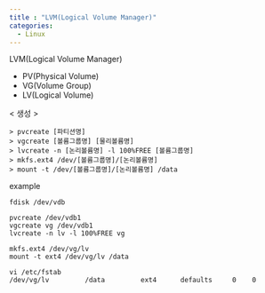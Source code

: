 ```yaml
---
title : "LVM(Logical Volume Manager)"
categories:
  - Linux
---
```


LVM(Logical Volume Manager)

- PV(Physical Volume)
- VG(Volume Group)
- LV(Logical Volume)

< 생성 >
~~~
> pvcreate [파티션명]
> vgcreate [볼륨그룹명] [물리볼륨명]
> lvcreate -n [논리볼륨명] -l 100%FREE [볼륨그룹명]
> mkfs.ext4 /dev/[볼륨그룹명]/[논리볼륨명]
> mount -t /dev/[볼륨그룹명]/[논리볼륨명] /data
~~~
example
~~~
fdisk /dev/vdb

pvcreate /dev/vdb1
vgcreate vg /dev/vdb1
lvcreate -n lv -l 100%FREE vg

mkfs.ext4 /dev/vg/lv
mount -t ext4 /dev/vg/lv /data

vi /etc/fstab
/dev/vg/lv         /data         ext4      defaults     0    0
~~~